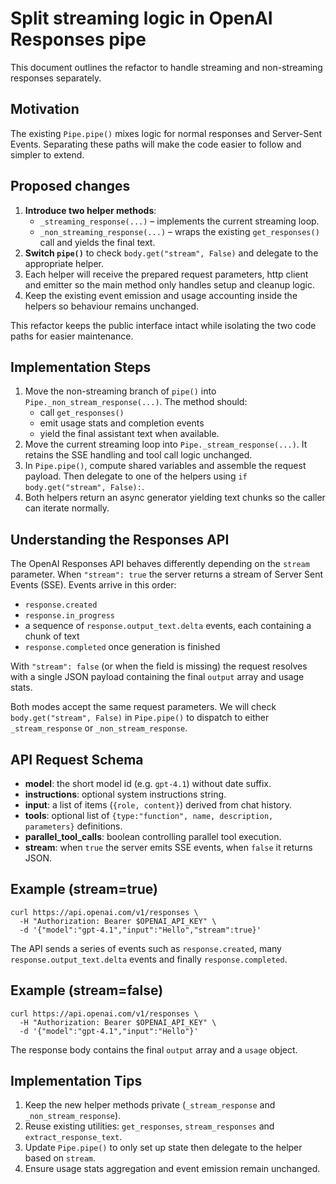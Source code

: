 # Split streaming logic in OpenAI Responses pipe

This document outlines the refactor to handle streaming and non-streaming
responses separately.

## Motivation
The existing `Pipe.pipe()` mixes logic for normal responses and Server-Sent
Events. Separating these paths will make the code easier to follow and simpler
to extend.

## Proposed changes
1. **Introduce two helper methods**:
   - `_streaming_response(...)` – implements the current streaming loop.
   - `_non_streaming_response(...)` – wraps the existing `get_responses()` call
     and yields the final text.
2. **Switch `pipe()`** to check `body.get("stream", False)` and delegate to the
   appropriate helper.
3. Each helper will receive the prepared request parameters, http client and
   emitter so the main method only handles setup and cleanup logic.
4. Keep the existing event emission and usage accounting inside the helpers so
   behaviour remains unchanged.

This refactor keeps the public interface intact while isolating the two code
paths for easier maintenance.

## Implementation Steps
1. Move the non-streaming branch of `pipe()` into
   `Pipe._non_stream_response(...)`. The method should:
   - call `get_responses()`
   - emit usage stats and completion events
   - yield the final assistant text when available.
2. Move the current streaming loop into
   `Pipe._stream_response(...)`. It retains the SSE handling and tool
   call logic unchanged.
3. In `Pipe.pipe()`, compute shared variables and assemble the request
   payload. Then delegate to one of the helpers using
   `if body.get("stream", False):`.
4. Both helpers return an async generator yielding text chunks so the
   caller can iterate normally.
## Understanding the Responses API
The OpenAI Responses API behaves differently depending on the `stream` parameter.
When `"stream": true` the server returns a stream of Server Sent Events (SSE).
Events arrive in this order:
- `response.created`
- `response.in_progress`
- a sequence of `response.output_text.delta` events, each containing a chunk of text
- `response.completed` once generation is finished

With `"stream": false` (or when the field is missing) the request resolves
with a single JSON payload containing the final `output` array and usage stats.

Both modes accept the same request parameters. We will check
`body.get("stream", False)` in `Pipe.pipe()` to dispatch to either
`_stream_response` or `_non_stream_response`.

## API Request Schema
- **model**: the short model id (e.g. `gpt-4.1`) without date suffix.
- **instructions**: optional system instructions string.
- **input**: a list of items (`{role, content}`) derived from chat history.
- **tools**: optional list of `{type:"function", name, description, parameters}` definitions.
- **parallel_tool_calls**: boolean controlling parallel tool execution.
- **stream**: when `true` the server emits SSE events, when `false` it returns JSON.

## Example (stream=true)
```
curl https://api.openai.com/v1/responses \
  -H "Authorization: Bearer $OPENAI_API_KEY" \
  -d '{"model":"gpt-4.1","input":"Hello","stream":true}'
```
The API sends a series of events such as `response.created`, many
`response.output_text.delta` events and finally `response.completed`.

## Example (stream=false)
```
curl https://api.openai.com/v1/responses \
  -H "Authorization: Bearer $OPENAI_API_KEY" \
  -d '{"model":"gpt-4.1","input":"Hello"}'
```
The response body contains the final `output` array and a `usage` object.

## Implementation Tips
1. Keep the new helper methods private (`_stream_response` and `_non_stream_response`).
2. Reuse existing utilities: `get_responses`, `stream_responses` and `extract_response_text`.
3. Update `Pipe.pipe()` to only set up state then delegate to the helper based on `stream`.
4. Ensure usage stats aggregation and event emission remain unchanged.
